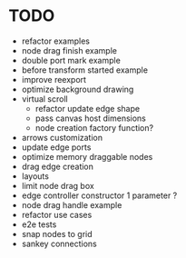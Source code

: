 # TODO

- refactor examples
- node drag finish example
- double port mark example
- before transform started example
- improve reexport
- optimize background drawing
- virtual scroll
  - refactor update edge shape
  - pass canvas host dimensions
  - node creation factory function?
- arrows customization
- update edge ports
- optimize memory draggable nodes
- drag edge creation
- layouts
- limit node drag box
- edge controller constructor 1 parameter ?
- node drag handle example
- refactor use cases
- e2e tests
- snap nodes to grid
- sankey connections
